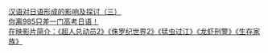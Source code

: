   
[汉语对日语形成的影响及探讨（三）](http://www.dianyue.me/archives/897/tm5etnbxxufx7aad/)  
[你离985只差一门高考日语！](http://www.dianyue.me/archives/696/29un80ii8s70f21b/)  
[在映影片简介：《超人总动员2》《侏罗纪世界2》《猛虫过江》《龙虾刑警》《生存家族》](http://www.dianyue.me/archives/851/pej1e2yx1cdguqkv/)